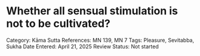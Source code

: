 # Whether all sensual stimulation is not to be cultivated?

Category: Kāma
Sutta References: MN 139, MN 7
Tags: Pleasure, Sevitabba, Sukha
Date Entered: April 21, 2025
Review Status: Not started
